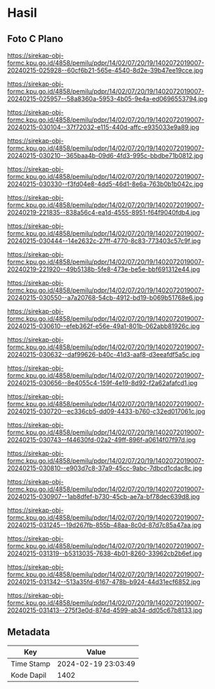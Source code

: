 # Hasil

## Foto C Plano

https://sirekap-obj-formc.kpu.go.id/4858/pemilu/pdpr/14/02/07/20/19/1402072019007-20240215-025928--60cf6b21-565e-4540-8d2e-39b47ee19cce.jpg

https://sirekap-obj-formc.kpu.go.id/4858/pemilu/pdpr/14/02/07/20/19/1402072019007-20240215-025957--58a8360a-5953-4b05-9e4a-ed0696553794.jpg

https://sirekap-obj-formc.kpu.go.id/4858/pemilu/pdpr/14/02/07/20/19/1402072019007-20240215-030104--37f72032-e115-440d-affc-e935033e9a89.jpg

https://sirekap-obj-formc.kpu.go.id/4858/pemilu/pdpr/14/02/07/20/19/1402072019007-20240215-030210--365baa4b-09d6-4fd3-995c-bbdbe71b0812.jpg

https://sirekap-obj-formc.kpu.go.id/4858/pemilu/pdpr/14/02/07/20/19/1402072019007-20240215-030330--f3fd04e8-4dd5-46d1-8e6a-763b0b1b042c.jpg

https://sirekap-obj-formc.kpu.go.id/4858/pemilu/pdpr/14/02/07/20/19/1402072019007-20240219-221835--838a56c4-ea1d-4555-8951-f64f9040fdb4.jpg

https://sirekap-obj-formc.kpu.go.id/4858/pemilu/pdpr/14/02/07/20/19/1402072019007-20240215-030444--14e2632c-27ff-4770-8c83-773403c57c9f.jpg

https://sirekap-obj-formc.kpu.go.id/4858/pemilu/pdpr/14/02/07/20/19/1402072019007-20240219-221920--49b5138b-5fe8-473e-be5e-bbf691312e44.jpg

https://sirekap-obj-formc.kpu.go.id/4858/pemilu/pdpr/14/02/07/20/19/1402072019007-20240215-030550--a7a20768-54cb-4912-bd19-b069b51768e6.jpg

https://sirekap-obj-formc.kpu.go.id/4858/pemilu/pdpr/14/02/07/20/19/1402072019007-20240215-030610--efeb362f-e56e-49a1-801b-062abb81926c.jpg

https://sirekap-obj-formc.kpu.go.id/4858/pemilu/pdpr/14/02/07/20/19/1402072019007-20240215-030632--daf99626-b40c-41d3-aaf8-d3eeafdf5a5c.jpg

https://sirekap-obj-formc.kpu.go.id/4858/pemilu/pdpr/14/02/07/20/19/1402072019007-20240215-030656--8e4055c4-159f-4e19-8d92-f2a62afafcd1.jpg

https://sirekap-obj-formc.kpu.go.id/4858/pemilu/pdpr/14/02/07/20/19/1402072019007-20240215-030720--ec336cb5-dd09-4433-b760-c32ed017061c.jpg

https://sirekap-obj-formc.kpu.go.id/4858/pemilu/pdpr/14/02/07/20/19/1402072019007-20240215-030743--f44630fd-02a2-49ff-896f-a0614f07f97d.jpg

https://sirekap-obj-formc.kpu.go.id/4858/pemilu/pdpr/14/02/07/20/19/1402072019007-20240215-030810--e903d7c8-37a9-45cc-9abc-7dbcd1cdac8c.jpg

https://sirekap-obj-formc.kpu.go.id/4858/pemilu/pdpr/14/02/07/20/19/1402072019007-20240215-030907--1ab8dfef-b730-45cb-ae7a-bf78dec639d8.jpg

https://sirekap-obj-formc.kpu.go.id/4858/pemilu/pdpr/14/02/07/20/19/1402072019007-20240215-031245--19d267fb-855b-48aa-8c0d-87d7c85a47aa.jpg

https://sirekap-obj-formc.kpu.go.id/4858/pemilu/pdpr/14/02/07/20/19/1402072019007-20240215-031319--b5313035-7638-4b01-8260-33962cb2b6ef.jpg

https://sirekap-obj-formc.kpu.go.id/4858/pemilu/pdpr/14/02/07/20/19/1402072019007-20240215-031342--513a35fd-6167-478b-b924-44d31ecf6852.jpg

https://sirekap-obj-formc.kpu.go.id/4858/pemilu/pdpr/14/02/07/20/19/1402072019007-20240215-031413--275f3e0d-874d-4599-ab34-dd05c67b8133.jpg


## Metadata

| Key        | Value               |
| ---------- | ------------------- |
| Time Stamp | 2024-02-19 23:03:49 |
| Kode Dapil | 1402                |



